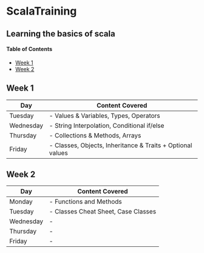 # ScalaTraining
## Learning the basics of scala


#### Table of Contents
- [Week 1](#Week-1)
- [Week 2](#Week-2)


## Week 1
| Day       | Content Covered                                             |                                               
|-----------|-------------------------------------------------------------|
| Tuesday   | - Values & Variables, Types, Operators                      |
| Wednesday | - String Interpolation, Conditional if/else                 | 
| Thursday  | - Collections & Methods, Arrays                             |
| Friday    | - Classes, Objects, Inheritance & Traits  + Optional values | 


## Week 2
| Day       | Content Covered                     |                                               
|-----------|-------------------------------------|
| Monday    | - Functions and Methods             |
| Tuesday   | - Classes Cheat Sheet, Case Classes |
| Wednesday | -                                   | 
| Thursday  | -                                   |
| Friday    | -                                   | 
    